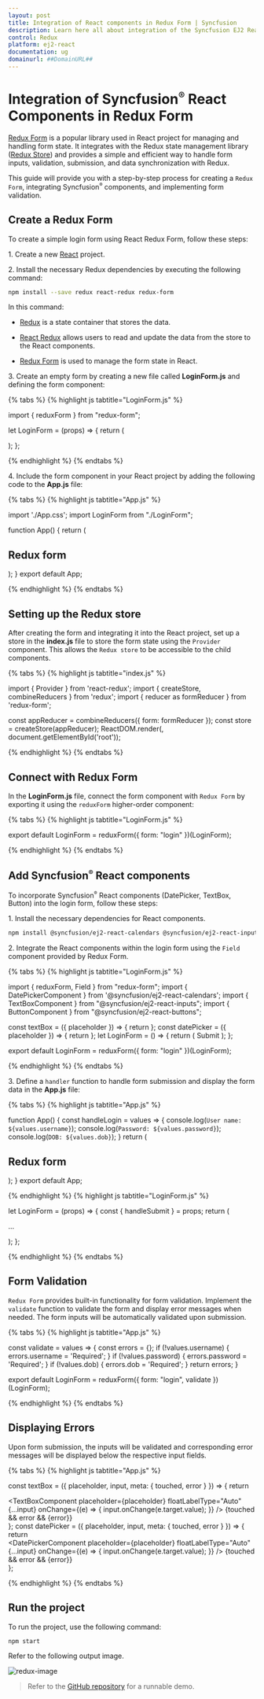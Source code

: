 ```yaml
---
layout: post
title: Integration of React components in Redux Form | Syncfusion
description: Learn here all about integration of the Syncfusion EJ2 React UI components in the Redux Form and more.
control: Redux 
platform: ej2-react
documentation: ug
domainurl: ##DomainURL##
---
```


# Integration of Syncfusion<sup style="font-size:70%">&reg;</sup> React Components in Redux Form

[Redux Form](https://redux-form.com/) is a popular library used in React project for managing and handling form state. It integrates with the Redux state management library ([Redux Store](https://redux.js.org/api/store)) and provides a simple and efficient way to handle form inputs, validation, submission, and data synchronization with Redux.

This guide will provide you with a step-by-step process for creating a `Redux Form`, integrating Syncfusion<sup style="font-size:70%">&reg;</sup> components, and implementing form validation.

## Create a Redux Form

To create a simple login form using React Redux Form, follow these steps:

1\. Create a new [React](https://reactjs.org/docs/create-a-new-react-app.html) project.

2\. Install the necessary Redux dependencies by executing the following command:

```bash
npm install --save redux react-redux redux-form
```

In this command:

* [Redux](https://reactjs.org/docs/create-a-new-react-app.html) is a state container that stores the data.

* [React Redux](https://reactjs.org/docs/create-a-new-react-app.html) allows users to read and update the data from the store to the React components.

* [Redux Form](https://redux-form.com/7.0.1/docs/gettingstarted.md/) is used to manage the form state in React.

3\. Create an empty form by creating a new file called **LoginForm.js** and defining the form component:

{% tabs %}
{% highlight js tabtitle="LoginForm.js" %}

import { reduxForm } from "redux-form";
 
let LoginForm = (props) => {
    return (
        <form />
    );
};

{% endhighlight %}
{% endtabs %}

4\. Include the form component in your React project by adding the following code to the **App.js** file:

{% tabs %}
{% highlight js tabtitle="App.js" %}

import './App.css';
import LoginForm from "./LoginForm";
 
function App() {
  return (
    <div className="App">
      <div className="login-form">
        <h2>Redux form</h2>
        <LoginForm />
      </div>
    </div>
  );
}
export default App;

{% endhighlight %}
{% endtabs %}

## Setting up the Redux store

After creating the form and integrating it into the React project, set up a store in the **index.js** file to store the form state using the `Provider` component. This allows the `Redux store` to be accessible to the child components.

{% tabs %}
{% highlight js tabtitle="index.js" %}

import { Provider } from 'react-redux';
import { createStore, combineReducers } from 'redux';
import { reducer as formReducer } from 'redux-form';
 
const appReducer = combineReducers({ form: formReducer });
const store = createStore(appReducer);
ReactDOM.render(<Provider store={store}><App /></Provider>, document.getElementById('root'));

{% endhighlight %}
{% endtabs %}

## Connect with Redux Form

In the **LoginForm.js** file, connect the form component with `Redux Form` by exporting it using the `reduxForm` higher-order component:

{% tabs %}
{% highlight js tabtitle="LoginForm.js" %}

export default LoginForm = reduxForm({
    form: "login"
})(LoginForm);

{% endhighlight %}
{% endtabs %}

## Add Syncfusion<sup style="font-size:70%">&reg;</sup> React components

To incorporate Syncfusion<sup style="font-size:70%">&reg;</sup> React components (DatePicker, TextBox, Button) into the login form, follow these steps:

1\. Install the necessary dependencies for React components.

```bash
npm install @syncfusion/ej2-react-calendars @syncfusion/ej2-react-inputs @syncfusion/ej2-react-buttons --save
```

2\. Integrate the React components within the login form using the `Field` component provided by Redux Form.

{% tabs %}
{% highlight js tabtitle="LoginForm.js" %}

import { reduxForm, Field } from "redux-form";
import { DatePickerComponent } from '@syncfusion/ej2-react-calendars';
import { TextBoxComponent } from "@syncfusion/ej2-react-inputs";
import { ButtonComponent } from "@syncfusion/ej2-react-buttons";
 
const textBox = ({ placeholder }) => {
    return <TextBoxComponent placeholder={placeholder} floatLabelType="Auto" />
};
const datePicker = ({ placeholder }) => {
    return <DatePickerComponent placeholder={placeholder} floatLabelType="Auto" />
};
let LoginForm = () => {
    return (
        <form>
            <Field name="username" component={textBox} placeholder="Enter the user name" />
            <Field name="password" component={textBox} placeholder="Enter the password" />
            <Field name="dob" component={datePicker} placeholder="Enter the date of birth" />
            <ButtonComponent type="submit">Submit</ButtonComponent>
        </form>
    );
};
 
export default LoginForm = reduxForm({
    form: "login"
})(LoginForm);

{% endhighlight %}
{% endtabs %}

3\. Define a `handler` function to handle form submission and display the form data in the **App.js** file:

{% tabs %}
{% highlight js tabtitle="App.js" %}

function App() {
  const handleLogin = values => {
    console.log(`User name: ${values.username}`);
    console.log(`Password: ${values.password}`);
    console.log(`DOB: ${values.dob}`);
  }
  return (
    <div className="App">
      <div className="login-form">
        <h2>Redux form</h2>
        <LoginForm onSubmit={handleLogin} />
      </div>
    </div>
  );
}
export default App;

{% endhighlight %}
{% highlight js tabtitle="LoginForm.js" %}

let LoginForm = (props) => {
    const { handleSubmit } = props;
    return (
        <form onSubmit={handleSubmit}>
            …
        </form>
    );
};

{% endhighlight %}
{% endtabs %}

## Form Validation

`Redux Form` provides built-in functionality for form validation. Implement the `validate` function to validate the form and display error messages when needed. The form inputs will be automatically validated upon submission.

{% tabs %}
{% highlight js tabtitle="App.js" %}

const validate = values => {
    const errors = {};
    if (!values.username) {
        errors.username = 'Required';
    }
    if (!values.password) {
        errors.password = 'Required';
    }
    if (!values.dob) {
        errors.dob = 'Required';
    }
    return errors;
}

export default LoginForm = reduxForm({
    form: "login",
    validate
})(LoginForm);

{% endhighlight %}
{% endtabs %}

## Displaying Errors

Upon form submission, the inputs will be validated and corresponding error messages will be displayed below the respective input fields.

{% tabs %}
{% highlight js tabtitle="App.js" %}

const textBox = ({ placeholder, input, meta: { touched, error } }) => {
    return <div>
        <TextBoxComponent placeholder={placeholder} floatLabelType="Auto" {...input}
            onChange={(e) => {
                input.onChange(e.target.value);
            }}
        />
        {touched && error && <span className="error">{error}</span>}
    </div>
};
const datePicker = ({ placeholder, input, meta: { touched, error } }) => {
    return <div>
      <DatePickerComponent placeholder={placeholder} floatLabelType="Auto" {...input}
         onChange={(e) => {
            input.onChange(e.target.value);
         }}
      />
      {touched && error && <span className="error">{error}</span>}</div>
};

{% endhighlight %}
{% endtabs %}

## Run the project

To run the project, use the following command:

```bash
npm start
```

Refer to the following output image.

![redux-image](../appearance/images/redux-form.png)

> Refer to the [GitHub repository](https://github.com/SyncfusionExamples/Creating-a-Redux-Form-with-Syncfusion-components-in-React) for a runnable demo.